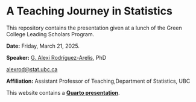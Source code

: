 # A Teaching Journey in Statistics

This repository contains the presentation given at a lunch of the Green College Leading Scholars Program.

**Date:** Friday, March 21, 2025.

**Speaker:** [G. Alexi Rodríguez-Arelis](https://alexrod.netlify.app), PhD

alexrod@stat.ubc.ca

**Affiliation:** Assistant Professor of Teaching,Department of Statistics, UBC

This website contains a [**Quarto presentation**](https://alexrod61.github.io/gc-leading-scholars-talk/).
